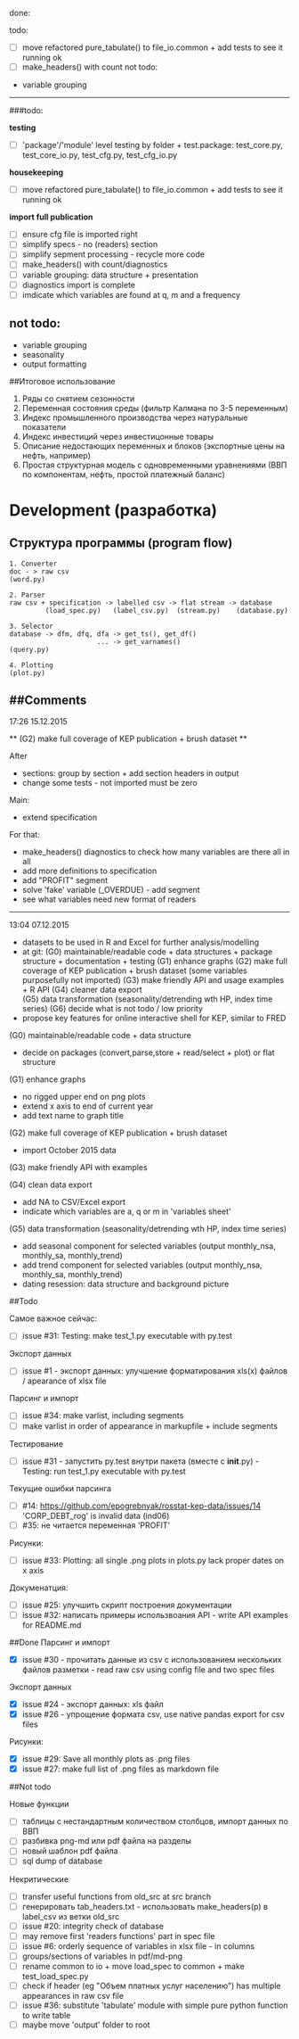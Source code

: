 done:

todo:
- [ ] move refactored pure_tabulate() to file_io.common + add tests to see it running ok
- [ ] make_headers() with count
not todo:
- variable grouping

--------------

###todo:

**testing**
- [ ] 'package'/'module' level testing by folder + test.package: test_core.py, test_core_io.py, test_cfg.py, test_cfg_io.py  

**housekeeping**
- [ ] move refactored pure_tabulate() to file_io.common + add tests to see it running ok

**import full publication**
- [ ] ensure cfg file is imported right
- [ ] simplify specs - no (readers) section
- [ ] simplify sepment processing - recycle more code
- [ ] make_headers() with count/diagnostics
- [ ] variable grouping: data structure +  presentation
- [ ] diagnostics import is complete
- [ ] imdicate which variables are found at q, m and a frequency

not todo:
--------
- variable grouping
- seasonality
- output formatting

##Итоговое использование
1. Ряды со снятием сезонности
2. Переменная состояния среды (фильтр Калмана по 3-5 переменным)
3. Индекс промышленного производства через натуральные показатели
4. Индекс инвестиций через инвестицонные товары 
5. Описание недостающих переменных и блоков (экспортные цены на нефть, например)
6. Простая структурная модель с одновременными уравнениями (ВВП по компонентам, нефть, простой платежный баланс)
 
# Development (разработка)
## Структура программы (program flow)
```
1. Converter
doc - > raw csv
(word.py)

2. Parser
raw csv + specification -> labelled csv -> flat stream -> database
         (load_spec.py)   (label_csv.py)  (stream.py)    (database.py)

3. Selector
database -> dfm, dfq, dfa -> get_ts(), get_df()
                      ... -> get_varnames()   
(query.py)

4. Plotting
(plot.py)
```

##Comments
---------
17:26 15.12.2015

** \(G2\) make full coverage of KEP publication + brush dataset **

After
- sections: group by section + add section headers in output
- change some tests - not imported must be zero

Main:
- extend specification 

For that:
- make_headers() diagnostics to check how many variables are there all in all
- add more definitions to specification
- add "PROFIT" segment
- solve 'fake' variable (_OVERDUE) - add segment
- see what variables need new format of readers
  
---------
13:04 07.12.2015

- datasets to be used in R and Excel for further analysis/modelling
- at git:
  (G0) maintainable/readable code + data structures + package structure + documentation + testing
  (G1) enhance graphs 
  (G2) make full coverage of KEP publication + brush dataset (some variables purposefully not imported)
  (G3) make friendly API and usage examples + R API 
  (G4) cleaner data export  
  (G5) data transformation (seasonality/detrending wth HP, index time series)
  (G6) decide  what is not todo / low priority
- propose key features for online interactive shell for KEP, similar to FRED

(G0) maintainable/readable code + data structure
- decide on packages (convert,parse,store + read/select + plot) or flat structure 

(G1) enhance graphs 
- no rigged upper end on png plots
- extend x axis to end of current year 
- add text name to graph title

(G2) make full coverage of KEP publication + brush dataset
- import October 2015 data

(G3) make friendly API with examples

(G4) clean data export  
- add NA to CSV/Excel export
- indicate which variables are a, q or m in 'variables sheet'

(G5) data transformation (seasonality/detrending wth HP, index time series)
- add seasonal component for selected variables (output monthly_nsa, monthly_sa, monthly_trend)
- add trend component for selected variables (output monthly_nsa, monthly_sa, monthly_trend)
- dating resession: data structure and background picture

##Todo

Самое важное сейчас:
- [ ] issue #31: Testing: make test_1.py executable with py.test

Экспорт данных
- [ ] issue  #1 - экспорт данных: улучшение форматирования xls(x) файлов / apearance of xlsx file

Парсинг и импорт 
- [ ] issue #34: make varlist, including segments
- [ ] make varlist in order of appearance in markupfile + include segments

Тестирование
- [ ] issue #31 - запустить py.test внутри пакета (вместе c __init__.py) - Testing: run test_1.py executable with py.test 

Текущие ошибки парсинга 
- [ ] #14: https://github.com/epogrebnyak/rosstat-kep-data/issues/14 'CORP_DEBT_rog' is invalid data (ind06)
- [ ] #35: не читается переменная 'PROFIT'

Рисунки:
- [ ] issue #33: Plotting: all single .png plots in plots.py lack proper dates on x axis

Докуменатция:
- [ ] issue #25: улучшить скрипт построения документации
- [ ] issue #32: написать примеры использвоания API - write API examples for README.md

##Done
Парсинг и импорт 
- [x] issue #30 - прочитать данные из csv c иcпользованием нескольких файлов разметки - read raw csv using config file and two spec files 

Экспорт данных
- [x] issue #24 - экспорт данных: xls файл
- [x] issue #26 - упрощение формата csv, use native pandas export for csv files

Рисунки:
- [x] issue #29: Save all monthly plots as .png files 
- [x] issue #27: make full list of .png files as markdown file 

##Not todo

Новые функции
- [ ] таблицы с нестандартным количеством столбцов, импорт данных по ВВП
- [ ] разбивка png-md или pdf файла на разделы
- [ ] новый шаблон pdf файла
- [ ] sql dump of database

Некритические
- [ ] transfer useful functions from old_src at src branch
- [ ] генерировать tab_headers.txt - использовать make_headers(p) в label_csv из ветки old_src
- [ ] issue #20: integrity check of database
- [ ] may remove first 'readers functions' part in spec file
- [ ] issue #6: orderly sequence of variables in xlsx file - in columns
- [ ] groups/sections of variables in pdf/md-png
- [ ] rename common to io + move load_spec to common + make test_load_spec.py
- [ ] check if header (eg "Объем платных услуг населению") has multiple appearances in raw csv file 
- [ ] issue #36: substitute 'tabulate' module with simple pure python function to write table
- [ ] maybe move 'output' folder to root  
